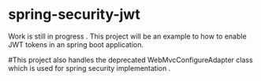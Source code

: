 # spring-security-jwt
Work is still in progress . This project will be an example to how to enable JWT tokens in an spring boot application.

#This project also handles the deprecated WebMvcConfigureAdapter class which is used for spring security implementation .
